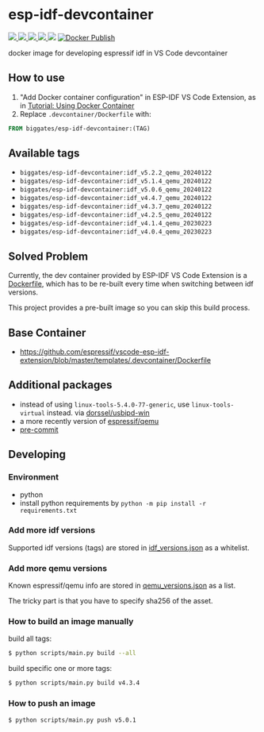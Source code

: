 # esp-idf-devcontainer

[![](https://img.shields.io/docker/image-size/biggates/esp-idf-devcontainer/idf_v5.2.2_qemu_20240122?label=biggates%2Fidf_v5.2.2_qemu_20240122&logo=docker) ![](https://img.shields.io/docker/image-size/biggates/esp-idf-devcontainer/idf_v5.1.4_qemu_20240122?label=biggates%2Fidf_v5.1.4_qemu_20240122&logo=docker) ![](https://img.shields.io/docker/image-size/biggates/esp-idf-devcontainer/idf_v5.0.6_qemu_20240122?label=biggates%2Fidf_v5.0.6_qemu_20240122&logo=docker) ![](https://img.shields.io/docker/image-size/biggates/esp-idf-devcontainer/idf_v4.4.7_qemu_20240122?label=biggates%2Fidf_v4.4.7_qemu_20240122&logo=docker) ![](https://img.shields.io/docker/image-size/biggates/esp-idf-devcontainer/idf_v4.3.7_qemu_20240122?label=biggates%2Fidf_v4.3.7_qemu_20240122&logo=docker)](https://hub.docker.com/r/biggates/esp-idf-devcontainer/tags) [![Docker Publish](https://github.com/biggates/esp-idf-devcontainer/actions/workflows/docker_publish.yml/badge.svg)](https://github.com/biggates/esp-idf-devcontainer/actions/workflows/docker_publish.yml)

docker image for developing espressif idf in VS Code devcontainer

## How to use

1. "Add Docker container configuration" in ESP-IDF VS Code Extension, as in [Tutorial: Using Docker Container](https://github.com/espressif/vscode-esp-idf-extension/blob/master/docs/tutorial/using-docker-container.md)
2. Replace `.devcontainer/Dockerfile` with:

  ```dockerfile
  FROM biggates/esp-idf-devcontainer:(TAG)
  ```

## Available tags

* `biggates/esp-idf-devcontainer:idf_v5.2.2_qemu_20240122`
* `biggates/esp-idf-devcontainer:idf_v5.1.4_qemu_20240122`
* `biggates/esp-idf-devcontainer:idf_v5.0.6_qemu_20240122`
* `biggates/esp-idf-devcontainer:idf_v4.4.7_qemu_20240122`
* `biggates/esp-idf-devcontainer:idf_v4.3.7_qemu_20240122`
* `biggates/esp-idf-devcontainer:idf_v4.2.5_qemu_20240122`
* `biggates/esp-idf-devcontainer:idf_v4.1.4_qemu_20230223`
* `biggates/esp-idf-devcontainer:idf_v4.0.4_qemu_20230223`

## Solved Problem

Currently, the dev container provided by ESP-IDF VS Code Extension is a [Dockerfile](https://github.com/espressif/vscode-esp-idf-extension/blob/master/templates/.devcontainer/Dockerfile), which has to be re-built every time when switching between idf versions.

This project provides a pre-built image so you can skip this build process.

## Base Container

* https://github.com/espressif/vscode-esp-idf-extension/blob/master/templates/.devcontainer/Dockerfile

## Additional packages

* instead of using `linux-tools-5.4.0-77-generic`, use `linux-tools-virtual` instead. via [dorssel/usbipd-win](https://github.com/dorssel/usbipd-win/wiki/WSL-support#usbip-client-tools)
* a more recently version of [espressif/qemu](https://github.com/espressif/qemu/)
* [pre-commit](https://pre-commit.com/)

## Developing

### Environment

* python
* install python requirements by `python -m pip install -r requirements.txt`

### Add more idf versions

Supported idf versions (tags) are stored in [idf_versions.json](./idf_versions.json) as a whitelist.

### Add more qemu versions

Known espressif/qemu info are stored in [qemu_versions.json](./qemu_versions.json) as a list.

The tricky part is that you have to specify sha256 of the asset.



### How to build an image manually

build all tags:

```bash
$ python scripts/main.py build --all
```

build specific one or more tags:

```bash
$ python scripts/main.py build v4.3.4
```

### How to push an image

```bash
$ python scripts/main.py push v5.0.1
```
